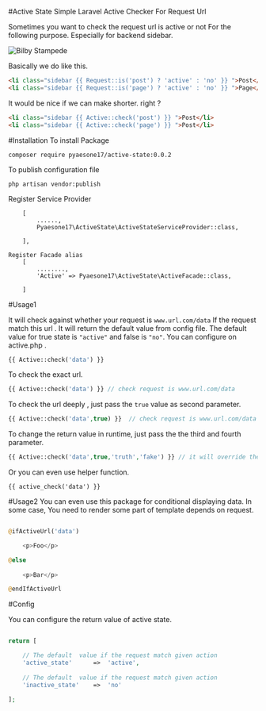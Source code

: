 #Active State
Simple Laravel Active Checker For Request Url

Sometimes you want to check the request url is active or not For the following purpose.
Especially for backend sidebar.

![Bilby Stampede](http://s22.postimg.org/acwm89mf5/Selection_011.png)

Basically we do like this.

```html
<li class="sidebar {{ Request::is('post') ? 'active' : 'no' }} ">Post</li>
<li class="sidebar {{ Request::is('page') ? 'active' : 'no' }} ">Page</li>
```
It would be nice if we can make shorter. right ?
```html
<li class="sidebar {{ Active::check('post') }} ">Post</li>
<li class="sidebar {{ Active::check('page') }} ">Post</li>
```

#Installation
To install Package
```
composer require pyaesone17/active-state:0.0.2
```

To publish configuration file
```
php artisan vendor:publish
```

Register Service Provider

```
	[
	  	......,
      	Pyaesone17\ActiveState\ActiveStateServiceProvider::class,

    ],
```
```
Register Facade alias
	[	
		........,
		'Active' => Pyaesone17\ActiveState\ActiveFacade::class,

	]
```
#Usage1

It will check against  whether your request is `www.url.com/data`
If the request match this url . It will return the default value from config file.
The default value for true state is `"active"` and false is `"no"`. You can configure on active.php .
```php
{{ Active::check('data') }} 
```
To check the exact url.
```php
{{ Active::check('data') }} // check request is www.url.com/data
```

To check the url deeply , just pass the `true` value as second parameter.
```php
{{ Active::check('data',true) }}  // check request is www.url.com/data || www.url.com/data/*
```

To change the return value in runtime, just pass the the third and fourth parameter.

```php
{{ Active::check('data',true,'truth','fake') }} // it will override the value from config file.
```
Or you can even use helper function.
```
{{ active_check('data') }}
```

#Usage2
You can even use this package for conditional displaying data.
In some case, You need to render some part of template depends on request.

```php

@ifActiveUrl('data')

	<p>Foo</p>

@else
	
	<p>Bar</p>

@endIfActiveUrl

```

#Config

You can configure the return value of active state.

```php

return [

	// The default  value if the request match given action
	'active_state'		=>	'active',
	
	// The default  value if the request match given action
	'inactive_state'	=>	'no'

];
